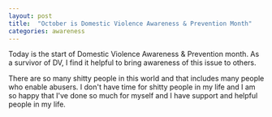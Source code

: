 ```yaml
---
layout: post
title:  "October is Domestic Violence Awareness & Prevention Month"
categories: awareness
---
```


Today is the start of Domestic Violence Awareness & Prevention month. As a survivor of DV, I find it helpful to bring awareness of this issue to others.

There are so many shitty people in this world and that includes many people who enable abusers. I don't have time for shitty people in my life and I am so happy that I've done so much for myself and I have support and helpful people in my life. 

